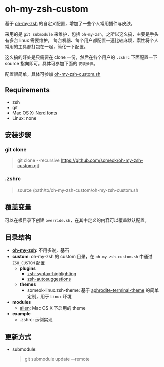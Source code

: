 # oh-my-zsh-custom

基于 [oh-my-zsh](https://github.com/robbyrussell/oh-my-zsh) 的自定义配置，增加了一些个人常用插件与皮肤。

采用的是 `git submodule` 来维护，包括 `oh-my-zsh`，之所以这么搞，主要是手头有多台 linux 需要维护，
每台机器、每个用户都配置一遍比较麻烦，索性将个人常用的工具都打包在一起，简化一下配置。

这么搞的好处是只需要在 clone 一份，然后在各个用户的 `.zshrc` 下面配置一下 source 指向即可。具体可参加下面的 `安装步骤`。

配置很简单，具体可参加 [oh-my-zsh-custom.sh](oh-my-zsh-custom.sh)

## Requirements

-   zsh
-   git
-   Mac OS X: [Nerd fonts](https://github.com/ryanoasis/nerd-fonts)
-   Linux: none

## 安装步骤

### git clone

> git clone --recursive https://github.com/someok/oh-my-zsh-custom.git

### .zshrc

> source /path/to/oh-my-zsh-custom/oh-my-zsh-custom.sh

## 覆盖变量

可以在根目录下创建 `override.sh`，在其中定义的内容可以覆盖默认配置。

## 目录结构

-   **[oh-my-zsh](https://github.com/robbyrussell/oh-my-zsh)**: 不用多说，基石
-   **custom**: oh-my-zsh 的 custom 目录，在 `oh-my-zsh-custom.sh` 中通过 `ZSH_CUSTOM` 配置
    -   **plugins**
        -   [zsh-syntax-highlighting](https://github.com/zsh-users/zsh-syntax-highlighting)
        -   [zsh-autosuggestions](https://github.com/zsh-users/zsh-autosuggestions)
    -   **themes**
        -   someok-linux.zsh-theme: 基于 [aphrodite-terminal-theme](https://github.com/win0err/aphrodite-terminal-theme) 的简单定制，用于 `Linux` 环境
-   **modules**
    -   [alien](https://github.com/eendroroy/alien): Mac OS X 下启用的 theme
-   **example**
    -   .zshrc: 示例实现

## 更新方式

-   submodule:
    > git submodule update --remote
